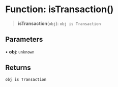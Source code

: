 # Function: isTransaction()

> **isTransaction**(`obj`): `obj is Transaction`

## Parameters

• **obj**: `unknown`

## Returns

`obj is Transaction`
